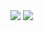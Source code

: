 <img src="https://img.shields.io/badge/Android-3DDC84?style=flat-square&logo=Android&logoColor=white"/>
<img src="https://simpleicons.org/icons/mysql.svg-4479A1?style=flat-square&logo=MySQL&logoColor=white"/>


<!--
**ayun0614/ayun0614** is a ✨ _special_ ✨ repository because its `README.md` (this file) appears on your GitHub profile.

Here are some ideas to get you started:

- 🔭 I’m currently working on ...
- 🌱 I’m currently learning ...
- 👯 I’m looking to collaborate on ...
- 🤔 I’m looking for help with ...
- 💬 Ask me about ...
- 📫 How to reach me: ...
- 😄 Pronouns: ...
- ⚡ Fun fact: ...
-->
